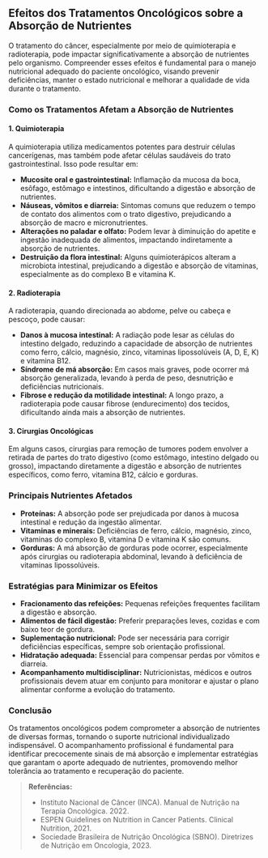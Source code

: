 
## Efeitos dos Tratamentos Oncológicos sobre a Absorção de Nutrientes

O tratamento do câncer, especialmente por meio de quimioterapia e radioterapia, pode impactar significativamente a absorção de nutrientes pelo organismo. Compreender esses efeitos é fundamental para o manejo nutricional adequado do paciente oncológico, visando prevenir deficiências, manter o estado nutricional e melhorar a qualidade de vida durante o tratamento.

### Como os Tratamentos Afetam a Absorção de Nutrientes

#### 1. **Quimioterapia**

A quimioterapia utiliza medicamentos potentes para destruir células cancerígenas, mas também pode afetar células saudáveis do trato gastrointestinal. Isso pode resultar em:

- **Mucosite oral e gastrointestinal:** Inflamação da mucosa da boca, esôfago, estômago e intestinos, dificultando a digestão e absorção de nutrientes.
- **Náuseas, vômitos e diarreia:** Sintomas comuns que reduzem o tempo de contato dos alimentos com o trato digestivo, prejudicando a absorção de macro e micronutrientes.
- **Alterações no paladar e olfato:** Podem levar à diminuição do apetite e ingestão inadequada de alimentos, impactando indiretamente a absorção de nutrientes.
- **Destruição da flora intestinal:** Alguns quimioterápicos alteram a microbiota intestinal, prejudicando a digestão e absorção de vitaminas, especialmente as do complexo B e vitamina K.

#### 2. **Radioterapia**

A radioterapia, quando direcionada ao abdome, pelve ou cabeça e pescoço, pode causar:

- **Danos à mucosa intestinal:** A radiação pode lesar as células do intestino delgado, reduzindo a capacidade de absorção de nutrientes como ferro, cálcio, magnésio, zinco, vitaminas lipossolúveis (A, D, E, K) e vitamina B12.
- **Síndrome de má absorção:** Em casos mais graves, pode ocorrer má absorção generalizada, levando à perda de peso, desnutrição e deficiências nutricionais.
- **Fibrose e redução da motilidade intestinal:** A longo prazo, a radioterapia pode causar fibrose (endurecimento) dos tecidos, dificultando ainda mais a absorção de nutrientes.

#### 3. **Cirurgias Oncológicas**

Em alguns casos, cirurgias para remoção de tumores podem envolver a retirada de partes do trato digestivo (como estômago, intestino delgado ou grosso), impactando diretamente a digestão e absorção de nutrientes específicos, como ferro, vitamina B12, cálcio e gorduras.

### Principais Nutrientes Afetados

- **Proteínas:** A absorção pode ser prejudicada por danos à mucosa intestinal e redução da ingestão alimentar.
- **Vitaminas e minerais:** Deficiências de ferro, cálcio, magnésio, zinco, vitaminas do complexo B, vitamina D e vitamina K são comuns.
- **Gorduras:** A má absorção de gorduras pode ocorrer, especialmente após cirurgias ou radioterapia abdominal, levando à deficiência de vitaminas lipossolúveis.

### Estratégias para Minimizar os Efeitos

- **Fracionamento das refeições:** Pequenas refeições frequentes facilitam a digestão e absorção.
- **Alimentos de fácil digestão:** Preferir preparações leves, cozidas e com baixo teor de gordura.
- **Suplementação nutricional:** Pode ser necessária para corrigir deficiências específicas, sempre sob orientação profissional.
- **Hidratação adequada:** Essencial para compensar perdas por vômitos e diarreia.
- **Acompanhamento multidisciplinar:** Nutricionistas, médicos e outros profissionais devem atuar em conjunto para monitorar e ajustar o plano alimentar conforme a evolução do tratamento.

### Conclusão

Os tratamentos oncológicos podem comprometer a absorção de nutrientes de diversas formas, tornando o suporte nutricional individualizado indispensável. O acompanhamento profissional é fundamental para identificar precocemente sinais de má absorção e implementar estratégias que garantam o aporte adequado de nutrientes, promovendo melhor tolerância ao tratamento e recuperação do paciente.

> **Referências:**
> - Instituto Nacional de Câncer (INCA). Manual de Nutrição na Terapia Oncológica. 2022.
> - ESPEN Guidelines on Nutrition in Cancer Patients. Clinical Nutrition, 2021.
> - Sociedade Brasileira de Nutrição Oncológica (SBNO). Diretrizes de Nutrição em Oncologia, 2023.
```
